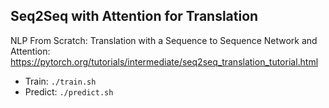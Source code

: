## Seq2Seq with Attention for Translation

NLP From Scratch: Translation with a Sequence to Sequence Network and Attention:   
https://pytorch.org/tutorials/intermediate/seq2seq_translation_tutorial.html

- Train: `./train.sh`
- Predict: `./predict.sh`


